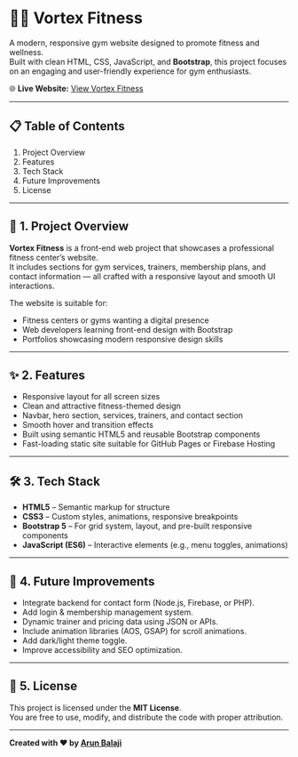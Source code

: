 # 🏋️‍♂️ Vortex Fitness  

A modern, responsive gym website designed to promote fitness and wellness.  
Built with clean HTML, CSS, JavaScript, and **Bootstrap**, this project focuses on an engaging and user-friendly experience for gym enthusiasts.  

🌐 **Live Website:** [View Vortex Fitness](https://arunbalaji-vortexfitness.web.app/)  

---

## 📋 Table of Contents  
1. Project Overview  
2. Features  
3. Tech Stack  
4. Future Improvements  
5. License  

---

## 💪 1. Project Overview  

**Vortex Fitness** is a front-end web project that showcases a professional fitness center’s website.  
It includes sections for gym services, trainers, membership plans, and contact information — all crafted with a responsive layout and smooth UI interactions.  

The website is suitable for:  
- Fitness centers or gyms wanting a digital presence  
- Web developers learning front-end design with Bootstrap  
- Portfolios showcasing modern responsive design skills  

---

## ✨ 2. Features  

- Responsive layout for all screen sizes  
- Clean and attractive fitness-themed design  
- Navbar, hero section, services, trainers, and contact section  
- Smooth hover and transition effects  
- Built using semantic HTML5 and reusable Bootstrap components  
- Fast-loading static site suitable for GitHub Pages or Firebase Hosting  

---

## 🛠️ 3. Tech Stack  

- **HTML5** – Semantic markup for structure  
- **CSS3** – Custom styles, animations, responsive breakpoints  
- **Bootstrap 5** – For grid system, layout, and pre-built responsive components  
- **JavaScript (ES6)** – Interactive elements (e.g., menu toggles, animations)  

---



## 🚀 4. Future Improvements  

- Integrate backend for contact form (Node.js, Firebase, or PHP).  
- Add login & membership management system.  
- Dynamic trainer and pricing data using JSON or APIs.  
- Include animation libraries (AOS, GSAP) for scroll animations.  
- Add dark/light theme toggle.  
- Improve accessibility and SEO optimization.  

---

## 📄 5. License  

This project is licensed under the **MIT License**.  
You are free to use, modify, and distribute the code with proper attribution.  

---

**Created with ❤️ by [Arun Balaji](https://github.com/Arunbalaji1)**